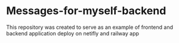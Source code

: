 # Messages-for-myself-backend
This repository was created to serve as an example of frontend and backend application deploy on netifly and railway app
